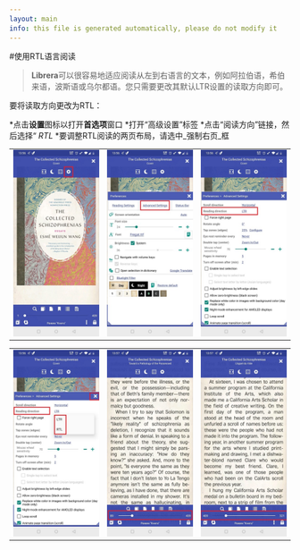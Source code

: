 ```yaml
---
layout: main
info: this file is generated automatically, please do not modify it
---
```


#使用RTL语言阅读


> **Librera**可以很容易地适应阅读从左到右语言的文本，例如阿拉伯语，希伯来语，波斯语或乌尔都语。您只需要更改其默认LTR设置的读取方向即可。


要将读取方向更改为RTL：

*点击**设置**图标以打开**首选项**窗口
*打开“高级设置”标签
*点击“阅读方向”链接，然后选择“ _RTL_
*要调整RTL阅读的两页布局，请选中_强制右页_框

||||
|-|-|-|
|![](1.jpg)|![](2.jpg)|![](3.jpg)|

||||
|-|-|-|
|![](4.jpg)|![](5.jpg)|![](6.jpg)|
